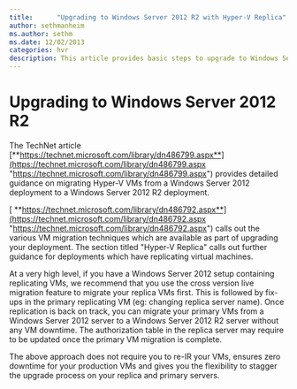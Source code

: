 ```yaml
---
title:      "Upgrading to Windows Server 2012 R2 with Hyper-V Replica"
author: sethmanheim
ms.author: sethm
ms.date: 12/02/2013
categories: hvr
description: This article provides basic steps to upgrade to Windows Server 2012 R2 with Hyper-V Replica.
---
```

# Upgrading to Windows Server 2012 R2

The TechNet article [**https://technet.microsoft.com/library/dn486799.aspx**](https://technet.microsoft.com/library/dn486799.aspx "https://technet.microsoft.com/library/dn486799.aspx") provides detailed guidance on migrating Hyper-V VMs from a Windows Server 2012 deployment to a Windows Server 2012 R2 deployment.

[ **https://technet.microsoft.com/library/dn486792.aspx**](https://technet.microsoft.com/library/dn486792.aspx "https://technet.microsoft.com/library/dn486792.aspx") calls out the various VM migration techniques which are available as part of upgrading your deployment. The section titled "Hyper-V Replica" calls out further guidance for deployments which have replicating virtual machines.

At a very high level, if you have a Windows Server 2012 setup containing replicating VMs, we recommend that you use the cross version live migration feature to migrate your replica VMs first. This is followed by fix-ups in the primary replicating VM (eg: changing replica server name). Once replication is back on track, you can migrate your primary VMs from a Windows Server 2012 server to a Windows Server 2012 R2 server without any VM downtime. The authorization table in the replica server may require to be updated once the primary VM migration is complete.

The above approach does not require you to re-IR your VMs, ensures zero downtime for your production VMs and gives you the flexibility to stagger the upgrade process on your replica and primary servers.
